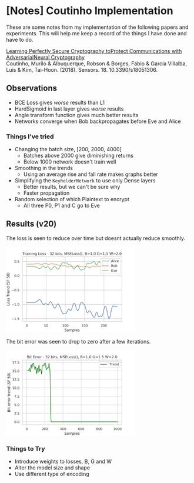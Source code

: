# [Notes] Coutinho Implementation

These are some notes from my implementation of the following papers and experiments.
This will help me keep a record of the things I have done and have to do.

[Learning Perfectly Secure Cryptography toProtect Communications with AdversarialNeural Cryptography](https://www.researchgate.net/publication/324727645)<br>
Coutinho, Murilo & Albuquerque, Robson & Borges, Fábio & García Villalba, Luis & Kim, Tai-Hoon. (2018). Sensors. 18. 10.3390/s18051306.

## Observations

- BCE Loss gives _worse_ results than L1
- HardSigmoid in last layer gives _worse_ results
- Angle transform function gives much better results
- Networks converge when Bob backpropagates before Eve and Alice

### Things I've tried

- Changing the batch size, [200, 2000, 4000]
  - Batches above 2000 give diminishing returns
  - Below 1000 network doesn't train well
- Smoothing in the trends
  - Using an average rise and fall rate makes graphs better
- Simplifying the `KeyholderNetwork` to use only Dense layers
  - Better results, but we can't be sure why
  - Faster propagation
- Random selection of which Plaintext to encrypt
  - All three P0, P1 and C go to Eve

## Results (v20)

The loss is seen to reduce over time but doesnt actually reduce smoothly.

<img src="./graphs/loss_16E64x256v20.png" width="350px">

The bit error was seen to drop to zero after a few iterations.

<img src="./graphs/error_16E64x256v20.png" width="350px">

### Things to Try

- Introduce weights to losses, B, G and W
- Alter the model size and shape
- Use different type of encoding
